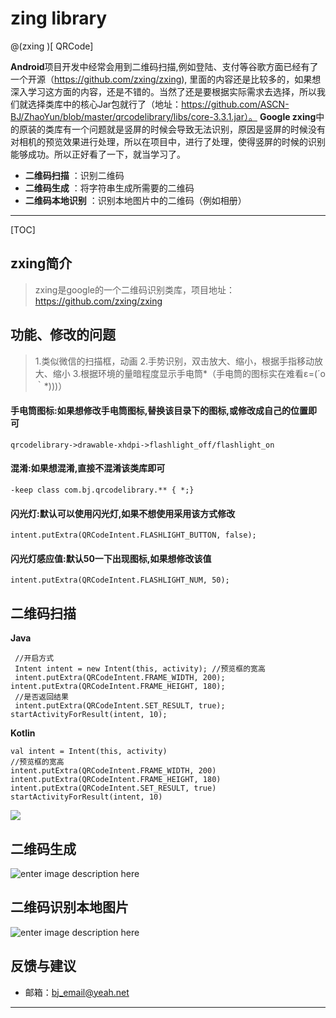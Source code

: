 # zing library

@(zxing  )[	QRCode]

**Android**项目开发中经常会用到二维码扫描,例如登陆、支付等谷歌方面已经有了一个开源（https://github.com/zxing/zxing), 里面的内容还是比较多的，如果想深入学习这方面的内容，还是不错的。当然了还是要根据实际需求去选择，所以我们就选择类库中的核心Jar包就行了（地址：https://github.com/ASCN-BJ/ZhaoYun/blob/master/qrcodelibrary/libs/core-3.3.1.jar）。
**Google zxing**中的原装的类库有一个问题就是竖屏的时候会导致无法识别，原因是竖屏的时候没有对相机的预览效果进行处理，所以在项目中，进行了处理，使得竖屏的时候的识别能够成功。所以正好看了一下，就当学习了。

- **二维码扫描** ：识别二维码
- **二维码生成** ：将字符串生成所需要的二维码
- **二维码本地识别** ：识别本地图片中的二维码（例如相册）

-------------------

[TOC]

## zxing简介

> zxing是google的一个二维码识别类库，项目地址：https://github.com/zxing/zxing
## 功能、修改的问题
> 1.类似微信的扫描框，动画
> 2.手势识别，双击放大、缩小，根据手指移动放大、缩小
> 3.根据环境的量暗程度显示手电筒*（手电筒的图标实在难看ε=(´ο｀*)))）

#### 手电筒图标:如果想修改手电筒图标,替换该目录下的图标,或修改成自己的位置即可
```
qrcodelibrary->drawable-xhdpi->flashlight_off/flashlight_on
```

#### 混淆:如果想混淆,直接不混淆该类库即可
```
-keep class com.bj.qrcodelibrary.** { *;}
```

#### 闪光灯:默认可以使用闪光灯,如果不想使用采用该方式修改
```
intent.putExtra(QRCodeIntent.FLASHLIGHT_BUTTON, false);
```

#### 闪光灯感应值:默认50一下出现图标,如果想修改该值
```
intent.putExtra(QRCodeIntent.FLASHLIGHT_NUM, 50);
```

## 二维码扫描
 **Java**
```
 //开启方式
 Intent intent = new Intent(this, activity); //预览框的宽高
 intent.putExtra(QRCodeIntent.FRAME_WIDTH, 200); intent.putExtra(QRCodeIntent.FRAME_HEIGHT, 180); 
 //是否返回结果
 intent.putExtra(QRCodeIntent.SET_RESULT, true); startActivityForResult(intent, 10);
 ```
 **Kotlin**
 ```
val intent = Intent(this, activity)
//预览框的宽高
intent.putExtra(QRCodeIntent.FRAME_WIDTH, 200)
intent.putExtra(QRCodeIntent.FRAME_HEIGHT, 180)
intent.putExtra(QRCodeIntent.SET_RESULT, true)
startActivityForResult(intent, 10)
 ```
 
![](https://github.com/ASCN-BJ/ZXingLibrary/blob/master/pic1.jpg)

## 二维码生成
![enter image description here](https://github.com/ASCN-BJ/ZXingLibrary/blob/master/pic2.png)

## 二维码识别本地图片
![enter image description here](https://github.com/ASCN-BJ/ZXingLibrary/blob/master/pic3.png)

## 反馈与建议
- 邮箱：<bj_email@yeah.net>


---------






